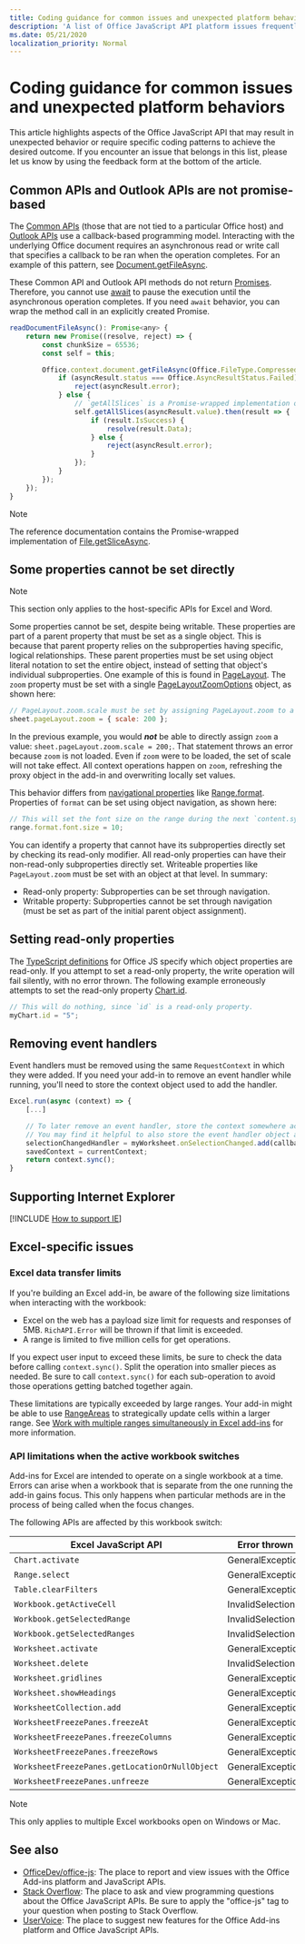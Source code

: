 ```yaml
---
title: Coding guidance for common issues and unexpected platform behaviors
description: 'A list of Office JavaScript API platform issues frequently encountered by developers.'
ms.date: 05/21/2020
localization_priority: Normal
---
```


# Coding guidance for common issues and unexpected platform behaviors

This article highlights aspects of the Office JavaScript API that may result in unexpected behavior or require specific coding patterns to achieve the desired outcome. If you encounter an issue that belongs in this list, please let us know by using the feedback form at the bottom of the article.

## Common APIs and Outlook APIs are not promise-based

The [Common APIs](/javascript/api/office) (those that are not tied to a particular Office host) and [Outlook APIs](/javascript/api/outlook) use a callback-based programming model. Interacting with the underlying Office document requires an asynchronous read or write call that specifies a callback to be ran when the operation completes. For an example of this pattern, see [Document.getFileAsync](/javascript/api/office/office.document#getfileasync-filetype--options--callback-).

These Common API and Outlook API methods do not return [Promises](https://developer.mozilla.org/docs/Web/JavaScript/Reference/Global_Objects/Promise). Therefore, you cannot use [await](https://developer.mozilla.org/docs/Web/JavaScript/Reference/Operators/await) to pause the execution until the asynchronous operation completes. If you need `await` behavior, you can wrap the method call in an explicitly created Promise.

```js
readDocumentFileAsync(): Promise<any> {
    return new Promise((resolve, reject) => {
        const chunkSize = 65536;
        const self = this;

        Office.context.document.getFileAsync(Office.FileType.Compressed, { sliceSize: chunkSize }, (asyncResult) => {
            if (asyncResult.status === Office.AsyncResultStatus.Failed) {
                reject(asyncResult.error);
            } else {
                // `getAllSlices` is a Promise-wrapped implementation of File.getSliceAsync.
                self.getAllSlices(asyncResult.value).then(result => {
                    if (result.IsSuccess) {
                        resolve(result.Data);
                    } else {
                        reject(asyncResult.error);
                    }
                });
            }
        });
    });
}
```

> [!NOTE]
> The reference documentation contains the Promise-wrapped implementation of [File.getSliceAsync](/javascript/api/office/office.file#getsliceasync-sliceindex--callback-).

## Some properties cannot be set directly

> [!NOTE]
> This section only applies to the host-specific APIs for Excel and Word.

Some properties cannot be set, despite being writable. These properties are part of a parent property that must be set as a single object. This is because that parent property relies on the subproperties having specific, logical relationships. These parent properties must be set using object literal notation to set the entire object, instead of setting that object's individual subproperties. One example of this is found in [PageLayout](/javascript/api/excel/excel.pagelayout). The `zoom` property must be set with a single [PageLayoutZoomOptions](/javascript/api/excel/excel.pagelayoutzoomoptions) object, as shown here:

```js
// PageLayout.zoom.scale must be set by assigning PageLayout.zoom to a PageLayoutZoomOptions object.
sheet.pageLayout.zoom = { scale: 200 };
```

In the previous example, you would ***not*** be able to directly assign `zoom` a value: `sheet.pageLayout.zoom.scale = 200;`. That statement throws an error because `zoom` is not loaded. Even if `zoom` were to be loaded, the set of scale will not take effect. All context operations happen on `zoom`, refreshing the proxy object in the add-in and overwriting locally set values.

This behavior differs from [navigational properties](../excel/excel-add-ins-advanced-concepts.md#scalar-and-navigation-properties) like [Range.format](/javascript/api/excel/excel.range#format). Properties of `format` can be set using object navigation, as shown here:

```js
// This will set the font size on the range during the next `content.sync()`.
range.format.font.size = 10;
```

You can identify a property that cannot have its subproperties directly set by checking its read-only modifier. All read-only properties can have their non-read-only subproperties directly set. Writeable properties like `PageLayout.zoom` must be set with an object at that level. In summary:

- Read-only property: Subproperties can be set through navigation.
- Writable property: Subproperties cannot be set through navigation (must be set as part of the initial parent object assignment).

## Setting read-only properties

The [TypeScript definitions](referencing-the-javascript-api-for-office-library-from-its-cdn.md) for Office JS specify which object properties are read-only. If you attempt to set a read-only property, the write operation will fail silently, with no error thrown. The following example erroneously attempts to set the read-only property [Chart.id](/javascript/api/excel/excel.chart#id).

```js
// This will do nothing, since `id` is a read-only property.
myChart.id = "5";
```

## Removing event handlers

Event handlers must be removed using the same `RequestContext` in which they were added. If you need your add-in to remove an event handler while running, you'll need to store the context object used to add the handler.

```js
Excel.run(async (context) => {
    [...]

    // To later remove an event handler, store the context somewhere accessible to the handler removal function.
    // You may find it helpful to also store the event handler object and associate it with the context.
    selectionChangedHandler = myWorksheet.onSelectionChanged.add(callback);
    savedContext = currentContext;
    return context.sync();
}
```

## Supporting Internet Explorer

[!INCLUDE [How to support IE](../includes/es5-support.md)]

## Excel-specific issues

### Excel data transfer limits

If you're building an Excel add-in, be aware of the following size limitations when interacting with the workbook:

- Excel on the web has a payload size limit for requests and responses of 5MB. `RichAPI.Error` will be thrown if that limit is exceeded.
- A range is limited to five million cells for get operations.

If you expect user input to exceed these limits, be sure to check the data before calling `context.sync()`. Split the operation into smaller pieces as needed. Be sure to call `context.sync()` for each sub-operation to avoid those operations getting batched together again.

These limitations are typically exceeded by large ranges. Your add-in might be able to use [RangeAreas](/javascript/api/excel/excel.rangeareas) to strategically update cells within a larger range. See [Work with multiple ranges simultaneously in Excel add-ins](../excel/excel-add-ins-multiple-ranges.md) for more information.

### API limitations when the active workbook switches

Add-ins for Excel are intended to operate on a single workbook at a time. Errors can arise when a workbook that is separate from the one running the add-in gains focus. This only happens when particular methods are in the process of being called when the focus changes.

The following APIs are affected by this workbook switch:

|Excel JavaScript API | Error thrown |
|--|--|
| `Chart.activate` | GeneralException |
| `Range.select` | GeneralException |
| `Table.clearFilters` | GeneralException |
| `Workbook.getActiveCell`  | InvalidSelection|
| `Workbook.getSelectedRange` | InvalidSelection|
| `Workbook.getSelectedRanges`  | InvalidSelection|
| `Worksheet.activate` | GeneralException |
| `Worksheet.delete`  | InvalidSelection|
| `Worksheet.gridlines` | GeneralException |
| `Worksheet.showHeadings` | GeneralException |
| `WorksheetCollection.add` | GeneralException |
| `WorksheetFreezePanes.freezeAt` | GeneralException |
| `WorksheetFreezePanes.freezeColumns` | GeneralException |
| `WorksheetFreezePanes.freezeRows` | GeneralException |
| `WorksheetFreezePanes.getLocationOrNullObject`| GeneralException |
| `WorksheetFreezePanes.unfreeze` | GeneralException |

> [!NOTE]
> This only applies to multiple Excel workbooks open on Windows or Mac.

## See also

- [OfficeDev/office-js](https://github.com/OfficeDev/office-js/issues): The place to report and view issues with the Office Add-ins platform and JavaScript APIs.
- [Stack Overflow](https://stackoverflow.com/questions/tagged/office-js): The place to ask and view programming questions about the Office JavaScript APIs. Be sure to apply the "office-js" tag to your question when posting to Stack Overflow.
- [UserVoice](https://officespdev.uservoice.com/): The place to suggest new features for the Office Add-ins platform and Office JavaScript APIs.
